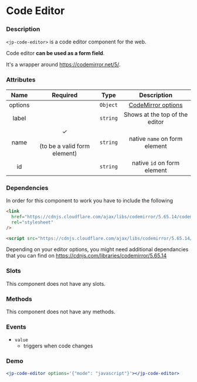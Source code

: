 # Code Editor

### Description

`<jp-code-editor>` is a code editor component for the web.

Code editor **can be used as a form field**.

It's a wrapper around https://codemirror.net/5/.

### Attributes

| **Name** |               **Required**               | **Type** |                            **Description**                            |
| :------: | :--------------------------------------: | :------: | :-------------------------------------------------------------------: |
| options  |                                          | `Object` | [CodeMirror options](https://codemirror.net/5/doc/manual.html#config) |
|  label   |                                          | `string` |                    Shows at the top of the editor                     |
|   name   | ✓ <br></br> (to be a valid form element) | `string` |                     native `name` on form element                     |
|    id    |                                          | `string` |                      native `id` on form element                      |

### Dependencies

In order for this component to work you have to include the following

```html
<link
  href="https://cdnjs.cloudflare.com/ajax/libs/codemirror/5.65.14/codemirror.min.css"
  rel="stylesheet"
/>
```

```html
<script src="https://cdnjs.cloudflare.com/ajax/libs/codemirror/5.65.14/codemirror.min.js"></script>
```

Depending on your editor options, you might need additional dependancies that you can find on https://cdnjs.com/libraries/codemirror/5.65.14

### Slots

This component does not have any slots.

### Methods

This component does not have any methods.

### Events

- `value`
  - triggers when code changes

### Demo

```jsx live
<jp-code-editor options='{"mode": "javascript"}'></jp-code-editor>
```
